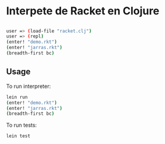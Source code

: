 # Interpete de Racket en Clojure


##
```sh
user => (load-file "racket.clj")
user => (repl)
(enter! "demo.rkt")
(enter! "jarras.rkt")
(breadth-first bc)
```

## Usage

 To run interpreter:
```sh
lein run
(enter! "demo.rkt")
(enter! "jarras.rkt")
(breadth-first bc)
```

 To run tests: 
 ```sh
 lein test
 ```

